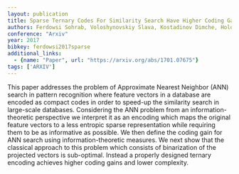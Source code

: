 ```yaml
---
layout: publication
title: Sparse Ternary Codes For Similarity Search Have Higher Coding Gain Than Dense Binary Codes
authors: Ferdowsi Sohrab, Voloshynovskiy Slava, Kostadinov Dimche, Holotyak Taras
conference: "Arxiv"
year: 2017
bibkey: ferdowsi2017sparse
additional_links:
  - {name: "Paper", url: "https://arxiv.org/abs/1701.07675"}
tags: ['ARXIV']
---
```

This paper addresses the problem of Approximate Nearest Neighbor (ANN) search in pattern recognition where feature vectors in a database are encoded as compact codes in order to speed-up the similarity search in large-scale databases. Considering the ANN problem from an information-theoretic perspective we interpret it as an encoding which maps the original feature vectors to a less entropic sparse representation while requiring them to be as informative as possible. We then define the coding gain for ANN search using information-theoretic measures. We next show that the classical approach to this problem which consists of binarization of the projected vectors is sub-optimal. Instead a properly designed ternary encoding achieves higher coding gains and lower complexity.
